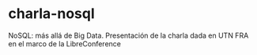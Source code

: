 # charla-nosql
NoSQL: más allá de Big Data. Presentación de la charla dada en UTN FRA en el marco de la LibreConference
